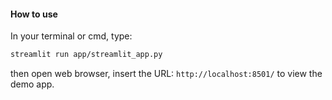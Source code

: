 #### How to use
In your terminal or cmd, type:
```bash
streamlit run app/streamlit_app.py
```
then open web browser, insert the URL: `http://localhost:8501/` to view the demo app.

